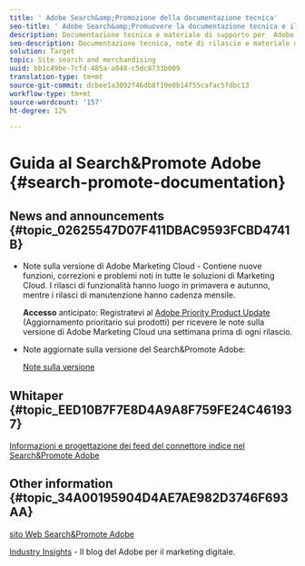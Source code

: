 ```yaml
---
title: ' Adobe Search&amp;Promozione della documentazione tecnica'
seo-title: ' Adobe Search&amp;Promuovere la documentazione tecnica e il supporto autonomo'
description: Documentazione tecnica e materiale di supporto per  Adobe Search&amp;Promote
seo-description: Documentazione tecnica, note di rilascio e materiale di supporto per  Adobe Search&amp;Promote
solution: Target
topic: Site search and merchandising
uuid: bb1c49be-7cfd-485a-a848-c5dc8733b009
translation-type: tm+mt
source-git-commit: dcbee1a3092f46db8f19e0b14f55cafac5fdbc13
workflow-type: tm+mt
source-wordcount: '157'
ht-degree: 12%

---
```



#  Guida al Search&amp;Promote Adobe {#search-promote-documentation}

## News and announcements {#topic_02625547D07F411DBAC9593FCBD4741B}

* Note sulla versione di Adobe Marketing Cloud - Contiene nuove funzioni, correzioni e problemi noti in tutte le soluzioni di Marketing Cloud. I rilasci di funzionalità hanno luogo in primavera e autunno, mentre i rilasci di manutenzione hanno cadenza mensile.

   **Accesso** anticipato: Registratevi al [Adobe Priority Product Update](https://campaign.adobe.com/webApp/adbePriorityProductSubscribe) (Aggiornamento prioritario sui prodotti) per ricevere le note sulla versione di Adobe Marketing Cloud una settimana prima di ogni rilascio.

* Note aggiornate sulla versione del Search&amp;Promote  Adobe:

   [Note sulla versione](/help/c-searchpromote-release-notes/c-rn-02-13-18-version-1811.md)

## Whitaper {#topic_EED10B7F7E8D4A9A8F759FE24C461937}

[Informazioni e progettazione dei feed del connettore indice nel Search&amp;Promote  Adobe](https://marketing.adobe.com/resources/help/en_US/snp/index_connector_feeds.pdf)

## Other information {#topic_34A00195904D4AE7AE982D3746F693AA}

[sito Web Search&amp;Promote Adobe](https://www.adobe.com/solutions/testing-targeting/search-driven-merchandising.html)

[Industry Insights](https://blogs.adobe.com/digitalmarketing/) - Il blog del Adobe  per il marketing digitale.
